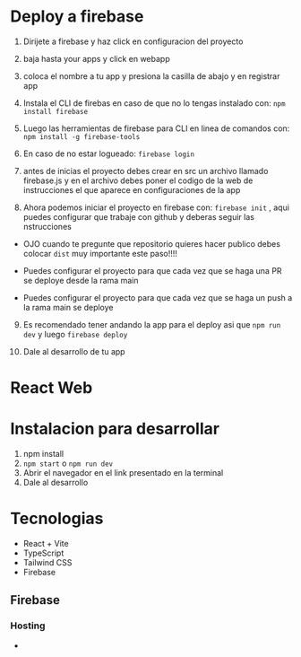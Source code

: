 # Deploy a firebase
1. Dirijete a firebase y haz click en configuracion del proyecto

2. baja hasta your apps y click en webapp

3. coloca el nombre a tu app y presiona la casilla de abajo y en registrar app

4. Instala el CLI de firebas en caso de que no lo tengas instalado con: ``` npm install firebase ```

5. Luego las herramientas de firebase para CLI en linea de comandos con: ``` npm install -g firebase-tools ```

6. En caso de no estar logueado: ``` firebase login ```

7. antes de inicias el proyecto debes crear en src un archivo llamado firebase.js y en el archivo debes poner el codigo de la web de instrucciones el que aparece en configuraciones de la app

8. Ahora podemos iniciar el proyecto en firebase con: ``` firebase init ``` , aqui puedes configurar que trabaje con github y deberas seguir las nstrucciones

* OJO cuando te pregunte que repositorio quieres hacer publico debes colocar ```dist``` muy importante este paso!!!!

* Puedes configurar el proyecto para que cada vez que se haga una PR se deploye desde la rama main

* Puedes configurar el proyecto para que cada vez que se haga un push a la rama main se deploye

9. Es recomendado tener andando la app para el deploy asi que ```npm run dev``` y luego ```firebase deploy```

10. Dale al desarrollo de tu app
 

# React Web

# Instalacion para desarrollar
1. npm install
2. ```npm start``` o ```npm run dev```
3. Abrir el navegador en el link presentado en la terminal
4. Dale al desarrollo


# Tecnologias

* React + Vite
* TypeScript
* Tailwind CSS
* Firebase

## Firebase
### Hosting
* 